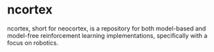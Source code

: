 # ncortex
ncortex, short for neocortex, is a repository for both model-based and model-free reinforcement learning implementations, specifically with a focus on robotics.
